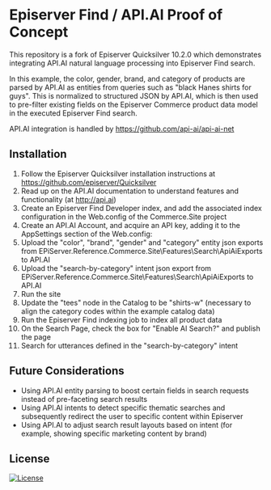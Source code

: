 ﻿Episerver Find / API.AI Proof of Concept 
===========
This repository is a fork of Episerver Quicksilver 10.2.0 which demonstrates integrating API.AI natural language processing into Episerver Find search. 

In this example, the color, gender, brand, and category of products are parsed by API.AI as entities from queries such as "black Hanes shirts for guys". This is normalized to structured JSON by API.AI, which is then used to pre-filter existing fields on the Episerver Commerce product data model in the executed Episerver Find search.

API.AI integration is handled by https://github.com/api-ai/api-ai-net

Installation
------------

1.  Follow the Episerver Quicksilver installation instructions at https://github.com/episerver/Quicksilver
2.  Read up on the API.AI documentation to understand features and functionality (at http://api.ai)
2.  Create an Episerver Find Developer index, and add the associated index configuration in the Web.config of the Commerce.Site project
2.  Create an API.AI Account, and acquire an API key, adding it to the AppSettings section of the Web.config: <add key="api-ai-key" value="key-goes-here"/>
3.  Upload the "color", "brand", "gender" and "category" entity json exports from EPiServer.Reference.Commerce.Site\Features\Search\ApiAiExports to API.AI
4.  Upload the "search-by-category" intent json export from EPiServer.Reference.Commerce.Site\Features\Search\ApiAiExports to API.AI
5.  Run the site
6.  Update the "tees" node in the Catalog to be "shirts-w" (necessary to align the category codes within the example catalog data)
4.  Run the Episerver Find indexing job to index all product data
5.  On the Search Page, check the box for "Enable AI Search?" and publish the page
6.  Search for utterances defined in the "search-by-category" intent

Future Considerations
------------
* Using API.AI entity parsing to boost certain fields in search requests instead of pre-faceting search results
* Using API.AI intents to detect specific thematic searches and subsequently redirect the user to specific content within Episerver
* Using API.AI to adjust search result layouts based on intent (for example, showing specific marketing content by brand)

License
-------------
[![License](http://img.shields.io/:license-apache-blue.svg?style=flat-square)](http://www.apache.org/licenses/LICENSE-2.0.html)